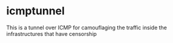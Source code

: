 # icmptunnel
This is a tunnel over ICMP for camouflaging the traffic inside the infrastructures that have censorship
